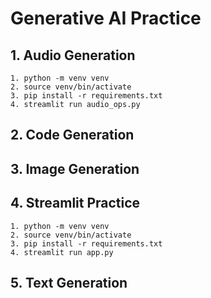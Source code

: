 # Generative AI Practice

## 1. Audio Generation
    1. python -m venv venv
    2. source venv/bin/activate
    3. pip install -r requirements.txt
    4. streamlit run audio_ops.py

## 2. Code Generation
## 3. Image Generation
## 4. Streamlit Practice

    1. python -m venv venv
    2. source venv/bin/activate
    3. pip install -r requirements.txt
    4. streamlit run app.py
    
## 5. Text Generation
